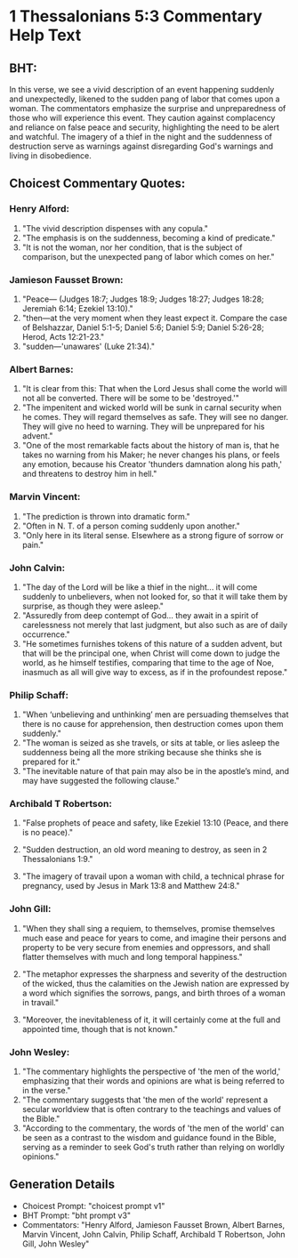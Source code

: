 # 1 Thessalonians 5:3 Commentary Help Text

## BHT:
In this verse, we see a vivid description of an event happening suddenly and unexpectedly, likened to the sudden pang of labor that comes upon a woman. The commentators emphasize the surprise and unpreparedness of those who will experience this event. They caution against complacency and reliance on false peace and security, highlighting the need to be alert and watchful. The imagery of a thief in the night and the suddenness of destruction serve as warnings against disregarding God's warnings and living in disobedience.

## Choicest Commentary Quotes:
### Henry Alford:
1. "The vivid description dispenses with any copula."
2. "The emphasis is on the suddenness, becoming a kind of predicate."
3. "It is not the woman, nor her condition, that is the subject of comparison, but the unexpected pang of labor which comes on her."

### Jamieson Fausset Brown:
1. "Peace— (Judges 18:7; Judges 18:9; Judges 18:27; Judges 18:28; Jeremiah 6:14; Ezekiel 13:10)." 
2. "then—at the very moment when they least expect it. Compare the case of Belshazzar, Daniel 5:1-5; Daniel 5:6; Daniel 5:9; Daniel 5:26-28; Herod, Acts 12:21-23." 
3. "sudden—'unawares' (Luke 21:34)."

### Albert Barnes:
1. "It is clear from this: That when the Lord Jesus shall come the world will not all be converted. There will be some to be 'destroyed.'"
2. "The impenitent and wicked world will be sunk in carnal security when he comes. They will regard themselves as safe. They will see no danger. They will give no heed to warning. They will be unprepared for his advent."
3. "One of the most remarkable facts about the history of man is, that he takes no warning from his Maker; he never changes his plans, or feels any emotion, because his Creator 'thunders damnation along his path,' and threatens to destroy him in hell."

### Marvin Vincent:
1. "The prediction is thrown into dramatic form."
2. "Often in N. T. of a person coming suddenly upon another."
3. "Only here in its literal sense. Elsewhere as a strong figure of sorrow or pain."

### John Calvin:
1. "The day of the Lord will be like a thief in the night... it will come suddenly to unbelievers, when not looked for, so that it will take them by surprise, as though they were asleep."
2. "Assuredly from deep contempt of God... they await in a spirit of carelessness not merely that last judgment, but also such as are of daily occurrence."
3. "He sometimes furnishes tokens of this nature of a sudden advent, but that will be the principal one, when Christ will come down to judge the world, as he himself testifies, comparing that time to the age of Noe, inasmuch as all will give way to excess, as if in the profoundest repose."

### Philip Schaff:
1. "When ‘unbelieving and unthinking’ men are persuading themselves that there is no cause for apprehension, then destruction comes upon them suddenly."
2. "The woman is seized as she travels, or sits at table, or lies asleep the suddenness being all the more striking because she thinks she is prepared for it."
3. "The inevitable nature of that pain may also be in the apostle’s mind, and may have suggested the following clause."

### Archibald T Robertson:
1. "False prophets of peace and safety, like Ezekiel 13:10 (Peace, and there is no peace)." 

2. "Sudden destruction, an old word meaning to destroy, as seen in 2 Thessalonians 1:9." 

3. "The imagery of travail upon a woman with child, a technical phrase for pregnancy, used by Jesus in Mark 13:8 and Matthew 24:8."

### John Gill:
1. "When they shall sing a requiem, to themselves, promise themselves much ease and peace for years to come, and imagine their persons and property to be very secure from enemies and oppressors, and shall flatter themselves with much and long temporal happiness."

2. "The metaphor expresses the sharpness and severity of the destruction of the wicked, thus the calamities on the Jewish nation are expressed by a word which signifies the sorrows, pangs, and birth throes of a woman in travail."

3. "Moreover, the inevitableness of it, it will certainly come at the full and appointed time, though that is not known."

### John Wesley:
1. "The commentary highlights the perspective of 'the men of the world,' emphasizing that their words and opinions are what is being referred to in the verse."
2. "The commentary suggests that 'the men of the world' represent a secular worldview that is often contrary to the teachings and values of the Bible."
3. "According to the commentary, the words of 'the men of the world' can be seen as a contrast to the wisdom and guidance found in the Bible, serving as a reminder to seek God's truth rather than relying on worldly opinions."


## Generation Details
- Choicest Prompt: "choicest prompt v1"
- BHT Prompt: "bht prompt v3"
- Commentators: "Henry Alford, Jamieson Fausset Brown, Albert Barnes, Marvin Vincent, John Calvin, Philip Schaff, Archibald T Robertson, John Gill, John Wesley"
